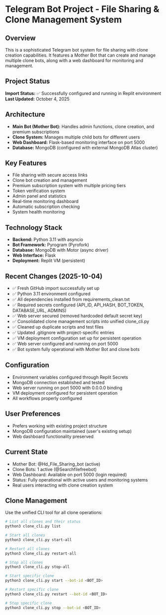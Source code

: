 # Telegram Bot Project - File Sharing & Clone Management System

## Overview
This is a sophisticated Telegram bot system for file sharing with clone creation capabilities. It features a Mother Bot that can create and manage multiple clone bots, along with a web dashboard for monitoring and management.

## Project Status
**Import Status:** ✅ Successfully configured and running in Replit environment
**Last Updated:** October 4, 2025

## Architecture
- **Main Bot (Mother Bot):** Handles admin functions, clone creation, and premium subscriptions
- **Clone System:** Manages multiple child bots for different users  
- **Web Dashboard:** Flask-based monitoring interface on port 5000
- **Database:** MongoDB (configured with external MongoDB Atlas cluster)

## Key Features
- File sharing with secure access links
- Clone bot creation and management
- Premium subscription system with multiple pricing tiers
- Token verification system
- Admin panel and statistics
- Real-time monitoring dashboard
- Automatic subscription checking
- System health monitoring

## Technology Stack
- **Backend:** Python 3.11 with asyncio
- **Bot Framework:** Pyrogram (Pyrofork)
- **Database:** MongoDB with Motor (async driver)
- **Web Interface:** Flask
- **Deployment:** Replit VM (persistent)

## Recent Changes (2025-10-04)
- ✅ Fresh GitHub import successfully set up
- ✅ Python 3.11 environment configured
- ✅ All dependencies installed from requirements_clean.txt
- ✅ Required secrets configured (API_ID, API_HASH, BOT_TOKEN, DATABASE_URL, ADMINS)
- ✅ Web server secured (removed hardcoded default secret key)
- ✅ Consolidated clone management scripts into unified clone_cli.py
- ✅ Cleaned up duplicate scripts and test files
- ✅ Updated .gitignore with project-specific entries
- ✅ VM deployment configuration set up for persistent operation
- ✅ Web server configured and running on port 5000
- ✅ Bot system fully operational with Mother Bot and clone bots

## Configuration
- Environment variables configured through Replit Secrets
- MongoDB connection established and tested
- Web server running on port 5000 with 0.0.0.0 binding
- VM deployment configured for persistent operation
- All workflows properly configured

## User Preferences
- Prefers working with existing project structure
- MongoDB configuration maintained (user's existing setup)
- Web dashboard functionality preserved

## Current State
- Mother Bot: @Hd_File_Sharing_bot (active)
- Clone Bots: 1 active (@Searchfilefreebot)
- Web Dashboard: Available on port 5000 (login required)
- Status: Fully operational with active users and monitoring systems
- Real users interacting with clone creation system

## Clone Management
Use the unified CLI tool for all clone operations:
```bash
# List all clones and their status
python3 clone_cli.py list

# Start all clones
python3 clone_cli.py start-all

# Restart all clones
python3 clone_cli.py restart-all

# Stop all clones
python3 clone_cli.py stop-all

# Start specific clone
python3 clone_cli.py start --bot-id <BOT_ID>

# Restart specific clone
python3 clone_cli.py restart --bot-id <BOT_ID>

# Stop specific clone
python3 clone_cli.py stop --bot-id <BOT_ID>
```